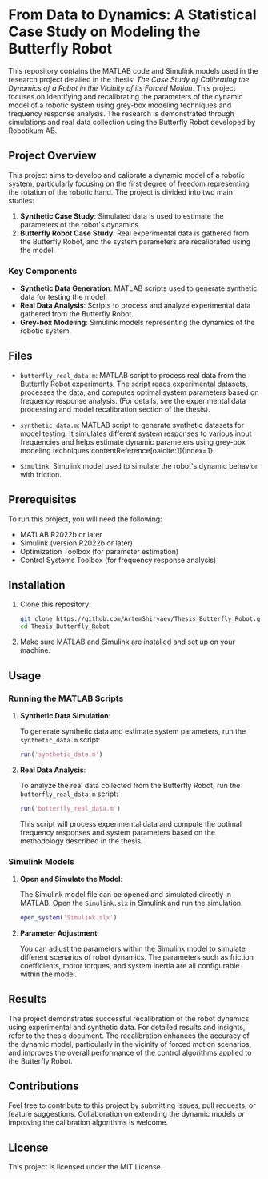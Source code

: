 # From Data to Dynamics: A Statistical Case Study on Modeling the Butterfly Robot

This repository contains the MATLAB code and Simulink models used in the research project detailed in the thesis: *The Case Study of Calibrating the Dynamics of a Robot in the Vicinity of its Forced Motion*. This project focuses on identifying and recalibrating the parameters of the dynamic model of a robotic system using grey-box modeling techniques and frequency response analysis. The research is demonstrated through simulations and real data collection using the Butterfly Robot developed by Robotikum AB.

## Project Overview

This project aims to develop and calibrate a dynamic model of a robotic system, particularly focusing on the first degree of freedom representing the rotation of the robotic hand. The project is divided into two main studies:

1. **Synthetic Case Study**: Simulated data is used to estimate the parameters of the robot's dynamics.
2. **Butterfly Robot Case Study**: Real experimental data is gathered from the Butterfly Robot, and the system parameters are recalibrated using the model.

### Key Components

- **Synthetic Data Generation**: MATLAB scripts used to generate synthetic data for testing the model.
- **Real Data Analysis**: Scripts to process and analyze experimental data gathered from the Butterfly Robot.
- **Grey-box Modeling**: Simulink models representing the dynamics of the robotic system.

## Files

- `butterfly_real_data.m`: MATLAB script to process real data from the Butterfly Robot experiments. The script reads experimental datasets, processes the data, and computes optimal system parameters based on frequency response analysis. (For details, see the experimental data processing and model recalibration section of the thesis).
  
- `synthetic_data.m`: MATLAB script to generate synthetic datasets for model testing. It simulates different system responses to various input frequencies and helps estimate dynamic parameters using grey-box modeling techniques&#8203;:contentReference[oaicite:1]{index=1}.

- `Simulink`: Simulink model used to simulate the robot's dynamic behavior with friction.

## Prerequisites

To run this project, you will need the following:

- MATLAB R2022b or later
- Simulink (version R2022b or later)
- Optimization Toolbox (for parameter estimation)
- Control Systems Toolbox (for frequency response analysis)

## Installation

1. Clone this repository:

    ```bash
    git clone https://github.com/ArtemShiryaev/Thesis_Butterfly_Robot.git
    cd Thesis_Butterfly_Robot
    ```

2. Make sure MATLAB and Simulink are installed and set up on your machine.

## Usage

### Running the MATLAB Scripts

1. **Synthetic Data Simulation**:
   
   To generate synthetic data and estimate system parameters, run the `synthetic_data.m` script:

    ```matlab
    run('synthetic_data.m')
    ```

2. **Real Data Analysis**:
   
   To analyze the real data collected from the Butterfly Robot, run the `butterfly_real_data.m` script:

    ```matlab
    run('butterfly_real_data.m')
    ```

   This script will process experimental data and compute the optimal frequency responses and system parameters based on the methodology described in the thesis.

### Simulink Models

1. **Open and Simulate the Model**:

   The Simulink model file can be opened and simulated directly in MATLAB. Open the `Simulink.slx`  in Simulink and run the simulation.

    ```matlab
    open_system('Simulink.slx')
    ```

2. **Parameter Adjustment**:

   You can adjust the parameters within the Simulink model to simulate different scenarios of robot dynamics. The parameters such as friction coefficients, motor torques, and system inertia are all configurable within the model.

## Results

The project demonstrates successful recalibration of the robot dynamics using experimental and synthetic data. For detailed results and insights, refer to the thesis document. The recalibration enhances the accuracy of the dynamic model, particularly in the vicinity of forced motion scenarios, and improves the overall performance of the control algorithms applied to the Butterfly Robot.

## Contributions

Feel free to contribute to this project by submitting issues, pull requests, or feature suggestions. Collaboration on extending the dynamic models or improving the calibration algorithms is welcome.

## License

This project is licensed under the MIT License.

